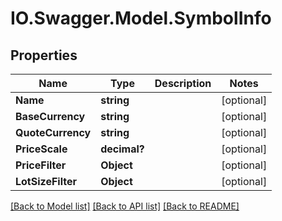 # IO.Swagger.Model.SymbolInfo
## Properties

Name | Type | Description | Notes
------------ | ------------- | ------------- | -------------
**Name** | **string** |  | [optional] 
**BaseCurrency** | **string** |  | [optional] 
**QuoteCurrency** | **string** |  | [optional] 
**PriceScale** | **decimal?** |  | [optional] 
**PriceFilter** | **Object** |  | [optional] 
**LotSizeFilter** | **Object** |  | [optional] 

[[Back to Model list]](../README.md#documentation-for-models) [[Back to API list]](../README.md#documentation-for-api-endpoints) [[Back to README]](../README.md)

